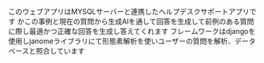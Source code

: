 このウェブアプリはMYSQLサーバーと連携したヘルプデスクサポートアプリです
かこの事例と現在の質問から生成AIを通して回答を生成して前例のある質問に際し最適かつ正確な回答を生成し答えてくれます
フレームワークはdjangoを使用しjanomeライブラリにて形態素解析を使いユーザーの質問を解析、データベースと照合しています
